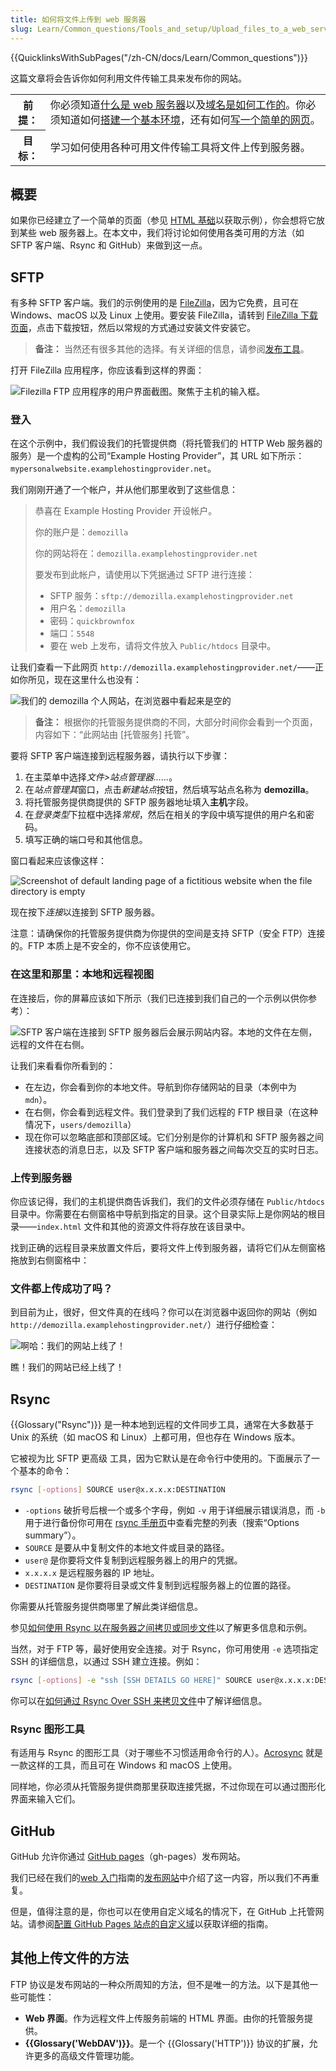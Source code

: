 ```yaml
---
title: 如何将文件上传到 web 服务器
slug: Learn/Common_questions/Tools_and_setup/Upload_files_to_a_web_server
---
```


{{QuicklinksWithSubPages("/zh-CN/docs/Learn/Common_questions")}}

这篇文章将会告诉你如何利用文件传输工具来发布你的网站。

<table>
  <tbody>
    <tr>
      <th scope="row">前提：</th>
      <td>
        你必须知道<a
          href="/zh-CN/docs/Learn/Common_questions/What_is_a_web_server"
          >什么是 web 服务器</a
        >以及<a
          href="/zh-CN/docs/Learn/Understanding_domain_names"
          >域名是如何工作的</a
        >。你必须知道如何<a
          href="/zh-CN/docs/Learn/Set_up_a_basic_working_environment"
          >搭建一个基本环境</a
        >，还有如何<a href="/zh-CN/docs/Learn/HTML/Write_a_simple_page_in_HTML"
          >写一个简单的网页</a
        >。
      </td>
    </tr>
    <tr>
      <th scope="row">目标：</th>
      <td>学习如何使用各种可用文件传输工具将文件上传到服务器。</td>
    </tr>
  </tbody>
</table>

## 概要

如果你已经建立了一个简单的页面（参见 [HTML 基础](/zh-CN/docs/Learn/Getting_started_with_the_web/HTML_basics)以获取示例），你会想将它放到某些 web 服务器上。在本文中，我们将讨论如何使用各类可用的方法（如 SFTP 客户端、Rsync 和 GitHub）来做到这一点。

## SFTP

有多种 SFTP 客户端。我们的示例使用的是 [FileZilla](https://filezilla-project.org/)，因为它免费，且可在 Windows、macOS 以及 Linux 上使用。要安装 FileZilla，请转到 [FileZilla 下载页面](https://filezilla-project.org/download.php?type=client)，点击下载按钮，然后以常规的方式通过安装文件安装它。

> **备注：** 当然还有很多其他的选择。有关详细的信息，请参阅[发布工具](/zh-CN/docs/Learn/Common_questions/How_much_does_it_cost#发布工具)。

打开 FileZilla 应用程序，你应该看到这样的界面：

![Filezilla FTP 应用程序的用户界面截图。聚焦于主机的输入框。](filezilla-ui.png)

### 登入

在这个示例中，我们假设我们的托管提供商（将托管我们的 HTTP Web 服务器的服务）是一个虚构的公司“Example Hosting Provider”，其 URL 如下所示：`mypersonalwebsite.examplehostingprovider.net`。

我们刚刚开通了一个帐户，并从他们那里收到了这些信息：

> 恭喜在 Example Hosting Provider 开设帐户。
>
> 你的账户是：`demozilla`
>
> 你的网站将在：`demozilla.examplehostingprovider.net`
>
> 要发布到此帐户，请使用以下凭据通过 SFTP 进行连接：
>
> - SFTP 服务：`sftp://demozilla.examplehostingprovider.net`
> - 用户名：`demozilla`
> - 密码：`quickbrownfox`
> - 端口：`5548`
> - 要在 web 上发布，请将文件放入 `Public/htdocs` 目录中。

让我们查看一下此网页 `http://demozilla.examplehostingprovider.net/`——正如你所见，现在这里什么也没有：

![我们的 demozilla 个人网站，在浏览器中看起来是空的](demozilla-empty.png)

> **备注：** 根据你的托管服务提供商的不同，大部分时间你会看到一个页面，内容如下：“此网站由 \[托管服务] 托管”。

要将 SFTP 客户端连接到远程服务器，请执行以下步骤：

1. 在主菜单中选择*文件>站点管理器……*。
2. 在*站点管理其*窗口，点击*新建站点*按钮，然后填写站点名称为 **demozilla**。
3. 将托管服务提供商提供的 SFTP 服务器地址填入**主机**字段。
4. 在*登录类型*下拉框中选择*常规*，然后在相关的字段中填写提供的用户名和密码。
5. 填写正确的端口号和其他信息。

窗口看起来应该像这样：

![Screenshot of default landing page of a fictitious website when the file directory is empty](site-manager.png)

现在按下*连接*以连接到 SFTP 服务器。

注意：请确保你的托管服务提供商为你提供的空间是支持 SFTP（安全 FTP）连接的。FTP 本质上是不安全的，你不应该使用它。

### 在这里和那里：本地和远程视图

在连接后，你的屏幕应该如下所示（我们已连接到我们自己的一个示例以供你参考）：

![SFTP 客户端在连接到 SFTP 服务器后会展示网站内容。本地的文件在左侧，远程的文件在右侧。](connected.png)

让我们来看看你所看到的：

- 在左边，你会看到你的本地文件。导航到你存储网站的目录（本例中为 `mdn`）。
- 在右侧，你会看到远程文件。我们登录到了我们远程的 FTP 根目录（在这种情况下，`users/demozilla`）
- 现在你可以忽略底部和顶部区域。它们分别是你的计算机和 SFTP 服务器之间连接状态的消息日志，以及 SFTP 客户端和服务器之间每次交互的实时日志。

### 上传到服务器

你应该记得，我们的主机提供商告诉我们，我们的文件必须存储在 `Public/htdocs`目录中。你需要在右侧窗格中导航到指定的目录。这个目录实际上是你网站的根目录——`index.html` 文件和其他的资源文件将存放在该目录中。

找到正确的远程目录来放置文件后，要将文件上传到服务器，请将它们从左侧窗格拖放到右侧窗格中：

### 文件都上传成功了吗？

到目前为止，很好，但文件真的在线吗？你可以在浏览器中返回你的网站（例如 `http://demozilla.examplehostingprovider.net/`）进行仔细检查：

![啊哈：我们的网站上线了！](here-we-go.png)

瞧！我们的网站已经上线了！

## Rsync

{{Glossary("Rsync")}} 是一种本地到远程的文件同步工具，通常在大多数基于 Unix 的系统（如 macOS 和 Linux）上都可用，但也存在 Windows 版本。

它被视为比 SFTP 更高级 工具，因为它默认是在命令行中使用的。下面展示了一个基本的命令：

```bash
rsync [-options] SOURCE user@x.x.x.x:DESTINATION
```

- `-options` 破折号后根一个或多个字母，例如 `-v` 用于详细展示错误消息，而 `-b` 用于进行备份你可用在 [rsync 手册页](https://linux.die.net/man/1/rsync)中查看完整的列表（搜索“Options summary”）。
- `SOURCE` 是要从中复制文件的本地文件或目录的路径。
- `user@` 是你要将文件复制到远程服务器上的用户的凭据。
- `x.x.x.x` 是远程服务器的 IP 地址。
- `DESTINATION` 是你要将目录或文件复制到远程服务器上的位置的路径。

你需要从托管服务提供商哪里了解此类详细信息。

参见[如何使用 Rsync 以在服务器之间拷贝或同步文件](https://www.atlantic.net/vps-hosting/how-to-use-rsync-copy-sync-files-servers/)以了解更多信息和示例。

当然，对于 FTP 等，最好使用安全连接。对于 Rsync，你可用使用 `-e` 选项指定 SSH 的详细信息，以通过 SSH 建立连接。例如：

```bash
rsync [-options] -e "ssh [SSH DETAILS GO HERE]" SOURCE user@x.x.x.x:DESTINATION
```

你可以在[如何通过 Rsync Over SSH 来拷贝文件](https://www.digitalocean.com/community/tutorials/how-to-copy-files-with-rsync-over-ssh)中了解详细信息。

### Rsync 图形工具

有适用与 Rsync 的图形工具（对于哪些不习惯适用命令行的人）。[Acrosync](https://acrosync.com/mac.html) 就是一款这样的工具，而且可在 Windows 和 macOS 上使用。

同样地，你必须从托管服务提供商那里获取连接凭据，不过你现在可以通过图形化界面来输入它们。

## GitHub

GitHub 允许你通过 [GitHub pages](https://pages.github.com/)（gh-pages）发布网站。

我们已经在我们的[web 入门](/zh-CN/docs/Learn/Getting_started_with_the_web)指南的[发布网站](/zh-CN/docs/Learn/Getting_started_with_the_web/Publishing_your_website)中介绍了这一内容，所以我们不再重复。

但是，值得注意的是，你也可以在使用自定义域名的情况下，在 GitHub 上托管网站。请参阅[配置 GitHub Pages 站点的自定义域](https://docs.github.com/cn/pages/configuring-a-custom-domain-for-your-github-pages-site)以获取详细的指南。

## 其他上传文件的方法

FTP 协议是发布网站的一种众所周知的方法，但不是唯一的方法。以下是其他一些可能性：

- **Web 界面**。作为远程文件上传服务前端的 HTML 界面。由你的托管服务提供。
- **{{Glossary('WebDAV')}}**。是一个 {{Glossary('HTTP')}} 协议的扩展，允许更多的高级文件管理功能。
